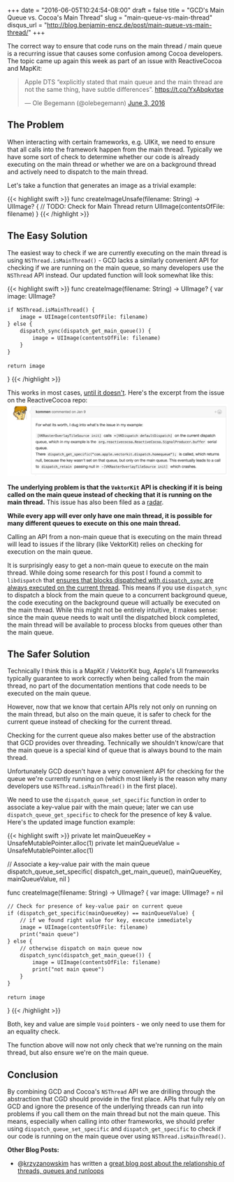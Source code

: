 +++
date = "2016-06-05T10:24:54-08:00"
draft = false
title = "GCD's Main Queue vs. Cocoa's Main Thread"
slug = "main-queue-vs-main-thread"
disqus_url = "http://blog.benjamin-encz.de/post/main-queue-vs-main-thread/"
+++

The correct way to ensure that code runs on the main thread / main queue is a recurring issue that causes some confusion among Cocoa developers. 
The topic came up again this week as part of an issue with ReactiveCocoa and MapKit: 

<blockquote class="twitter-tweet" data-lang="en"><p lang="en" dir="ltr">Apple DTS “explicitly stated that main queue and the main thread are not the same thing, have subtle differences”. <a href="https://t.co/YxAbqkvtse">https://t.co/YxAbqkvtse</a></p>&mdash; Ole Begemann (@olebegemann) <a href="https://twitter.com/olebegemann/status/738656134731599872">June 3, 2016</a></blockquote>
<script async src="//platform.twitter.com/widgets.js" charset="utf-8"></script>

<!--more-->

## The Problem

When interacting with certain frameworks, e.g. UIKit, we need to ensure that all calls into the framework happen from the main thread.
Typically we have some sort of check to determine whether our code is already executing on the main thread or whether we are on a background thread and actively need to dispatch to the main thread. 

Let's take a function that generates an image as a trivial example:

{{< highlight swift >}}
func createImageUnsafe(filename: String) -> UIImage? {
    // TODO: Check for Main Thread
    return UIImage(contentsOfFile: filename)
}
{{< /highlight >}}

## The Easy Solution

The easiest way to check if we are currently executing on the main thread is using `NSThread.isMainThread()` - GCD lacks a similarly convenient API for checking if we are running on the main queue, so many developers use the `NSThread` API instead. Our updated function will look somewhat like this:

{{< highlight swift >}}
func createImage(filename: String) -> UIImage? {
    var image: UIImage?

    if NSThread.isMainThread() {
        image = UIImage(contentsOfFile: filename)
    } else {
        dispatch_sync(dispatch_get_main_queue()) {
            image = UIImage(contentsOfFile: filename)
        }
    }

    return image
}
{{< /highlight >}}

This works in most cases, [until it doesn't](https://github.com/ReactiveCocoa/ReactiveCocoa/issues/2635#issuecomment-170215083). Here's the excerpt from the issue on the ReactiveCocoa repo:
![](https://raw.githubusercontent.com/Ben-G/HugoBlog/master/public/assets/mainqueue-mainthread/rac_issue_queue_thread.png)

**The underlying problem is that the `VektorKit` API is checking if it is being called on the main queue instead of checking that it is running on the main thread.** This issue has also been filed as a [radar](http://www.openradar.me/24025596).

**While every app will ever only have one main thread, it is possible for many different queues to execute on this one main thread.**

Calling an API from a non-main queue that is executing on the main thread will lead to issues if the library (like VektorKit) relies on checking for execution on the main queue.

It is surprisingly easy to get a non-main queue to execute on the main thread. While doing some research for this post I found a commit to `libdispatch` that [ensures that blocks dispatched with `dispatch_sync` are always executed on the current thread](https://libdispatch.macosforge.org/trac/changeset/156). This means if you use `dispatch_sync` to dispatch a block from the main queue to a concurrent background queue, the code executing on the background queue will actually be executed on the main thread. While this might not be entirely intuitive, it makes sense: since the main queue needs to wait until the dispatched block completed, the main thread will be available to process blocks from queues other than the main queue.

## The Safer Solution

Technically I think this is a MapKit / VektorKit bug, Apple's UI frameworks typically guarantee to work correctly when being called from the main thread, no part of the documentation mentions that code needs to be executed on the main queue.

However, now that we know that certain APIs rely not only on running on the main thread, but also on the main queue, it is safer to check for the current queue instead of checking for the current thread.

Checking for the current queue also makes better use of the abstraction that GCD provides over threading. Technically we shouldn't know/care that the main queue is a special kind of queue that is always bound to the main thread.

Unfortunately GCD doesn't have a very convenient API for checking for the queue we're currently running on (which most likely is the reason why many developers use `NSThread.isMainThread()` in the first place).

We need to use the `dispatch_queue_set_specific` function in order to associate a key-value pair with the main queue; later we can use `dispatch_queue_get_specific` to check for the presence of key & value. Here's the updated image function example:

{{< highlight swift >}}
private let mainQueueKey = UnsafeMutablePointer<Void>.alloc(1)
private let mainQueueValue = UnsafeMutablePointer<Void>.alloc(1)

// Associate a key-value pair with the main queue
dispatch_queue_set_specific(
    dispatch_get_main_queue(), 
    mainQueueKey, 
    mainQueueValue, 
    nil
)

func createImage(filename: String) -> UIImage? {
    var image: UIImage? = nil

    // Check for presence of key-value pair on current queue
    if (dispatch_get_specific(mainQueueKey) == mainQueueValue) {
        // if we found right value for key, execute immediately
        image = UIImage(contentsOfFile: filename)
        print("main queue")
    } else {
        // otherwise dispatch on main queue now
        dispatch_sync(dispatch_get_main_queue()) {
            image = UIImage(contentsOfFile: filename)
            print("not main queue")
        }
    }

    return image
}
{{< /highlight >}}

Both, key and value are simple `Void` pointers - we only need to use them for an equality check. 

The function above will now not only check that we're running on the main thread, but also ensure we're on the main queue.

## Conclusion

By combining GCD and Cocoa's `NSThread` API we are drilling through the abstraction that CGD should provide in the first place. APIs that fully rely on GCD and ignore the presence of the underlying threads can run into problems if you call them on the main thread but not the main queue. This means, especially when calling into other frameworks, we should prefer using `dispatch_queue_set_specific` and `dispatch_get_specific` to check if our code is running on the main queue over using `NSThread.isMainThread()`.

**Other Blog Posts:**

- @[krzyzanowskim](https://twitter.com/krzyzanowskim) has written a [great blog post about the relationship of threads, queues and runloops](http://blog.krzyzanowskim.com/2016/06/03/queues-are-not-bound-to-any-specific-thread/)
